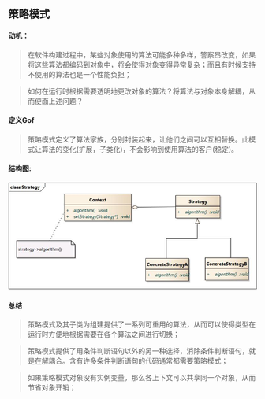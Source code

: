 ## 策略模式

#### 动机：

> 在软件构建过程中，某些对象使用的算法可能多种多样，警察昂改变，如果将这些算法都编码到对象中，将会使得对象变得异常复杂；而且有时候支持不使用的算法也是一个性能负担；

> 如何在运行时根据需要透明地更改对象的算法？将算法与对象本身解耦，从而便面上述问题？

#### 定义Gof

> 策略模式定义了算法家族，分别封装起来，让他们之间可以互相替换。此模式让算法的变化(扩展，子类化)，不会影响到使用算法的客户(稳定)。

#### 结构图:

![](https://github.com/chjXu/DesignPattern/blob/main/figures/strategy.png)

#### 总结

> 策略模式及其子类为组建提供了一系列可重用的算法，从而可以使得类型在运行时方便地根据需要在各个算法之间进行切换；

> 策略模式提供了用条件判断语句以外的另一种选择，消除条件判断语句，就是在解耦合。含有许多条件判断语句的代码通常都需要策略模式；

> 如果策略模式对象没有实例变量，那么各上下文可以共享同一个对象，从而节省对象开销；